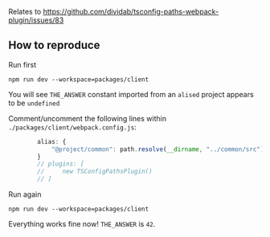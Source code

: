 Relates to https://github.com/dividab/tsconfig-paths-webpack-plugin/issues/83

## How to reproduce

Run first
```console
npm run dev --workspace=packages/client
```

You will see `THE_ANSWER` constant imported from an `alised` project appears to be `undefined`

Comment/uncomment the following lines within `./packages/client/webpack.config.js`:
```javascript
        alias: {
            "@project/common": path.resolve(__dirname, "../common/src")
        }
        // plugins: [
        //     new TSConfigPathsPlugin()
        // ]
```

Run again
```console
npm run dev --workspace=packages/client
```

Everything works fine now! `THE_ANSWER` is `42`.
